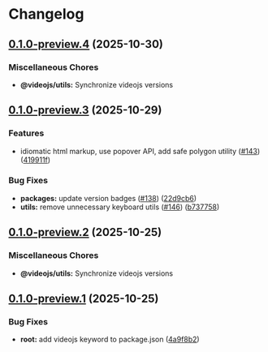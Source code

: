 # Changelog

## [0.1.0-preview.4](https://github.com/videojs/v10/compare/@videojs/utils@0.1.0-preview.3...@videojs/utils@0.1.0-preview.4) (2025-10-30)


### Miscellaneous Chores

* **@videojs/utils:** Synchronize videojs versions

## [0.1.0-preview.3](https://github.com/videojs/v10/compare/@videojs/utils@0.1.0-preview.2...@videojs/utils@0.1.0-preview.3) (2025-10-29)


### Features

* idiomatic html markup, use popover API, add safe polygon utility ([#143](https://github.com/videojs/v10/issues/143)) ([419911f](https://github.com/videojs/v10/commit/419911f2f2b9f505700f5becb623bfe12e3878aa))


### Bug Fixes

* **packages:** update version badges ([#138](https://github.com/videojs/v10/issues/138)) ([22d9cb6](https://github.com/videojs/v10/commit/22d9cb64f2e5b9601a2039bb166dbe3fee6a1b3e))
* **utils:** remove unnecessary keyboard utils ([#146](https://github.com/videojs/v10/issues/146)) ([b737758](https://github.com/videojs/v10/commit/b737758453c7a932c646137d92bb5303e251ca4b))

## [0.1.0-preview.2](https://github.com/videojs/v10/compare/@videojs/utils@0.1.0-preview.1...@videojs/utils@0.1.0-preview.2) (2025-10-25)


### Miscellaneous Chores

* **@videojs/utils:** Synchronize videojs versions

## [0.1.0-preview.1](https://github.com/videojs/v10/compare/@videojs/utils@0.1.0-preview.0...@videojs/utils@0.1.0-preview.1) (2025-10-25)


### Bug Fixes

* **root:** add videojs keyword to package.json ([4a9f8b2](https://github.com/videojs/v10/commit/4a9f8b2ad6fb27b463dcfe8d1a5fd883c9fa21d1))
